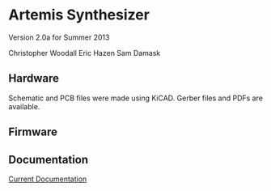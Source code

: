 # Artemis Synthesizer 

Version 2.0a for Summer 2013

Christopher Woodall
Eric Hazen
Sam Damask

## Hardware

Schematic and PCB files were made using KiCAD. Gerber files and PDFs are available.


## Firmware

## Documentation

[Current Documentation](http://ohm.bu.edu/cgi-bin/edf/SoundSynthesizer)